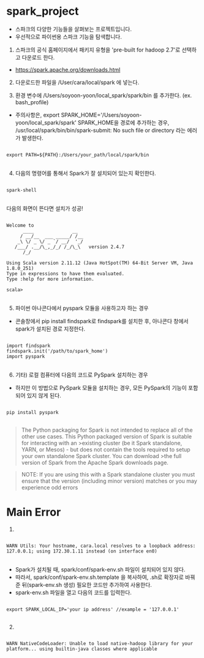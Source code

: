 spark_project
=============

* 스파크의 다양한 기능들을 살펴보는 프로젝트입니다.
* 우선적으로 파이썬용 스파크 기능을 탐색합니다.



1. 스파크의 공식 홈페이지에서 패키지 유형을 'pre-built for hadoop 2.7'로 선택하고 다운로드 한다.
 * https://spark.apache.org/downloads.html


2. 다운로드한 파일을 /User/cara/local/spark 에 넣는다.

3. 환경 변수에 /Users/soyoon-yoon/local_spark/spark/bin 를 추가한다. (ex. bash_profile)
 * 주의사항은, export SPARK_HOME='/Users/soyoon-yoon/local_spark/spark' SPARK_HOME을 경로에 추가하는 경우, 
      /usr/local/spark/bin/bin/spark-submit: No such file or directory 라는 에러가 발생한다.
      
<pre>
<code>
export PATH=${PATH}:/Users/your_path/local/spark/bin
</code>
</pre>

4. 다음의 명령어를 통해서 Spark가 잘 설치되어 있는지 확인한다. 
<pre>
<code>
spark-shell
</code>
</pre>

다음의 화면이 뜬다면 설치가 성공!

<pre>
<code>
Welcome to
      ____              __
     / __/__  ___ _____/ /__
    _\ \/ _ \/ _ `/ __/  '_/
   /___/ .__/\_,_/_/ /_/\_\   version 2.4.7
      /_/
         
Using Scala version 2.11.12 (Java HotSpot(TM) 64-Bit Server VM, Java 1.8.0_251)
Type in expressions to have them evaluated.
Type :help for more information.

scala>
</code>
</pre>

5. 파이썬 아나콘다에서 pyspark 모듈을 사용하고자 하는 경우
* 콘솔창에서 pip install findspark로 findspark를 설치한 후, 아나콘다 창에서 spark가 설치된 경로 지정한다.

<pre>
<code>
import findspark
findspark.init('/path/to/spark_home')
import pyspark
</code>
</pre>


6. 기타) 로컬 컴퓨터에 다음의 코드로 PySpark 설치하는 경우
 * 하지만 이 방법으로 PySpark 모듈을 설치하는 경우, 모든 PySpark의 기능이 포함되어 있지 않게 된다. 
 
<pre>
<code>
pip install pyspark 
</code>
</pre>


>The Python packaging for Spark is not intended to replace all of the other use cases. This Python packaged version of Spark is suitable for interacting with an >existing cluster (be it Spark standalone, YARN, or Mesos) - but does not contain the tools required to setup your own standalone Spark cluster. You can download >the full version of Spark from the Apache Spark downloads page.

>NOTE: If you are using this with a Spark standalone cluster you must ensure that the version (including minor version) matches or you may experience odd errors


Main Error 
=============
1. 
<pre>
<code>
WARN Utils: Your hostname, cara.local resolves to a loopback address: 127.0.0.1; using 172.30.1.11 instead (on interface en0)
</code>
</pre>

* Spark가 설치될 때, spark/conf/spark-env.sh 파일이 설치되어 있지 않다. 
* 따라서, spark/conf/spark-env.sh.template 을 복사하여, .sh로 확장자로 바꿔준 뒤(spark-env.sh 생성) 필요한 코드만 추가하여 사용한다. 
* spark-env.sh 파일을 열고 다음의 코드를 입력한다. 
<pre>
<code>
export SPARK_LOCAL_IP='your ip address' //example = '127.0.0.1'
</code>
</pre>


2.
<pre>
<code>
WARN NativeCodeLoader: Unable to load native-hadoop library for your platform... using builtin-java classes where applicable
</code>
</pre>


